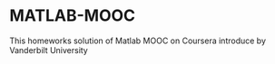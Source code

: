 # MATLAB-MOOC
This homeworks solution of Matlab MOOC on Coursera introduce by Vanderbilt University
